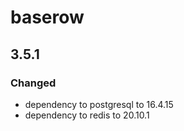 # baserow

## 3.5.1

### Changed

- dependency to postgresql to 16.4.15
- dependency to redis to 20.10.1
